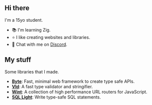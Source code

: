 ## Hi there
I'm a 15yo student. 
- 📚 I'm learning Zig.
- ⭐️ I like creating websites and libraries.
- 💬 Chat with me on [Discord](//discordapp.com/users/861500656682401822).

## My stuff
Some libraries that I made.
- [**Byte**](https://github.com/bit-js/byte): Fast, minimal web framework to create type safe APIs.
- [**Vld**](https://github.com/bit-js/vld): A fast type validator and stringifier.
- [**Wint**](https://github.com/aquapi/wint): A collection of high performance URL routers for JavaScript.
- [**SQL Light**](https://github.com/aquapi/sql-light): Write type-safe SQL statements.
